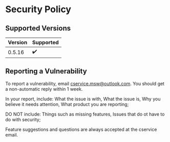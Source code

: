# Security Policy

## Supported Versions


| Version | Supported          |
| ------- | ------------------ |
| 0.5.16  | :heavy_check_mark: |

## Reporting a Vulnerability

To report a vulnerability, email cservice.msw@outlook.com. You should get a non-automatic reply within 1 week. 

In your report, include:
What the issue is with,
What the issue is,
Why you believe it needs attention,
What product you are reporting;        

DO NOT include:
Things such as missing features,
Issues that do ot have to do with security;  

Feature suggestions and questions are always accepted at the cservice email.

